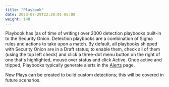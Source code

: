 ```yaml
---
title: "Playbook"
date: 2023-07-29T22:28:01-05:00
weight: 140
---
```


Playbook has (as of time of writing) over 2000 detection playbooks built-in to the Security Onion. Detection playbooks are a combination of Sigma rules and actions to take upon a match. By default, all playbooks shipped with Security Onion are in a Draft status; to enable them, check all of them (using the top left check) and click a three-dot menu button on the right of one that's highlighted, mouse over status and click Active. Once active and tripped, Playbooks typically generate alerts in the [Alerts](./alerts) page.

New Plays can be created to build custom detections; this will be covered in future scenarios.

